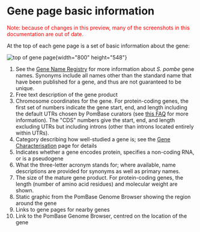# Gene page basic information

<div style="color: red">
  Note: because of changes in this preview, many of the screenshots in
  this documentation are out of date.
</div>

At the top of each gene page is a set of basic information about the
gene:

![top of gene page](assets/basic_info_gene_page.png  "Gene page basic information"){width="800" height="548"}

1.  See the [Gene Name Registry](/submit-data/gene-name-registry) for
    more information about *S. pombe* gene names. Synonyms include all
    names other than the standard name that have been published for a
    gene, and thus are not guaranteed to be unique.
2.  Free text description of the gene product
3.  Chromosome coordinates for the gene. For protein-coding genes, the
    first set of numbers indicate the gene start, end, and length
    including the default UTRs chosen by PomBase curators (see [this
    FAQ](http://www.pombase.org/faqs/how-do-you-determine-genes-full-length-transcript-utr-coordinates-transcription-start-and-end-s)
    for more information). The "CDS" numbers give the start, end, and
    length excluding UTRs but including introns (other than introns
    located entirely within UTRs).
4.  Category describing how well-studied a gene is; see the [Gene
    Characterisation](/status/gene-characterisation) page for details
5.  Indicates whether a gene encodes protein, specifies a non-coding
    RNA, or is a pseudogene
6.  What the three-letter acronym stands for; where available, name
    descriptions are provided for synonyms as well as primary names.
7.  The size of the mature gene product. For protein-coding genes, the
    length (number of amino acid residues) and molecular weight are
    shown.
8.  Static graphic from the PomBase Genome Browser showing the region
    around the gene
9.  Links to gene pages for nearby genes
10. Link to the PomBase Genome Browser, centred on the location of the
    gene
